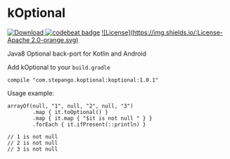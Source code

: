 # kOptional

[ ![Download](https://api.bintray.com/packages/step-89-g/stepango/kOptional/images/download.svg?version=1.0.1) ](https://bintray.com/step-89-g/stepango/kOptional/1.0.1/link)
[![codebeat badge](https://codebeat.co/badges/7a9c63ff-cae7-455b-bca6-8d68880c6907)](https://codebeat.co/projects/github-com-stepango-koptional)
[![License](https://img.shields.io/:License-Apache 2.0-orange.svg)](http://www.apache.org/licenses/LICENSE-2.0.html)

Java8 Optional back-port for Kotlin and Android

Add kOptional to your `build.gradle`
```
compile "com.stepango.koptional:koptional:1.0.1"
```

Usage example:
```
arrayOf(null, "1", null, "2", null, "3")
        .map { it.toOptional() }
        .map { it.map { "$it is not null " } }
        .forEach { it.ifPresent(::println) }

// 1 is not null 
// 2 is not null 
// 3 is not null 
```

